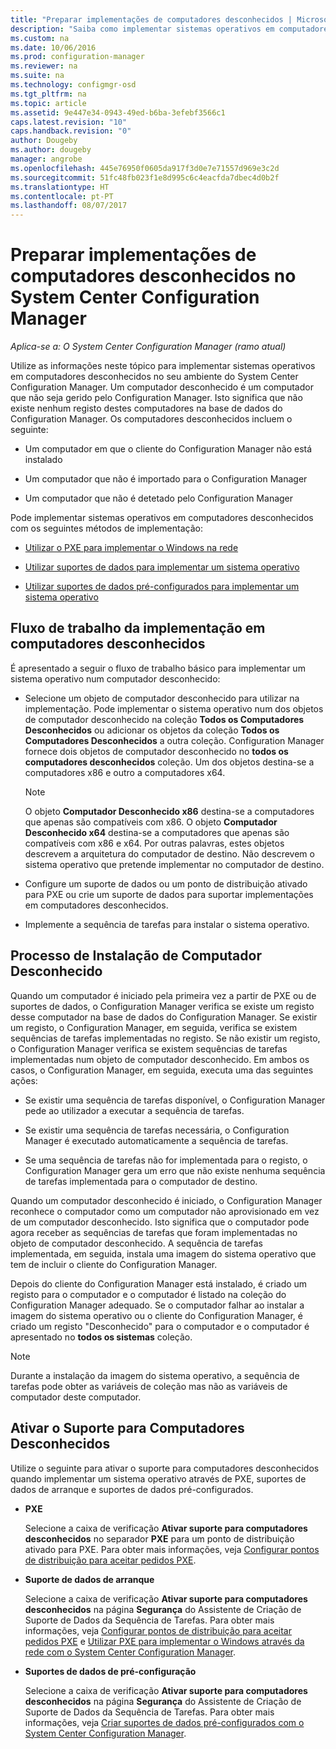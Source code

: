 ```yaml
---
title: "Preparar implementações de computadores desconhecidos | Microsoft Docs"
description: "Saiba como implementar sistemas operativos em computadores que não são geridos pelo Configuration Manager no seu ambiente do System Center Configuration Manager."
ms.custom: na
ms.date: 10/06/2016
ms.prod: configuration-manager
ms.reviewer: na
ms.suite: na
ms.technology: configmgr-osd
ms.tgt_pltfrm: na
ms.topic: article
ms.assetid: 9e447e34-0943-49ed-b6ba-3efebf3566c1
caps.latest.revision: "10"
caps.handback.revision: "0"
author: Dougeby
ms.author: dougeby
manager: angrobe
ms.openlocfilehash: 445e76950f0605da917f3d0e7e71557d969e3c2d
ms.sourcegitcommit: 51fc48fb023f1e8d995c6c4eacfda7dbec4d0b2f
ms.translationtype: HT
ms.contentlocale: pt-PT
ms.lasthandoff: 08/07/2017
---
```

# <a name="prepare-for-unknown-computer-deployments-in-system-center-configuration-manager"></a>Preparar implementações de computadores desconhecidos no System Center Configuration Manager

*Aplica-se a: O System Center Configuration Manager (ramo atual)*

Utilize as informações neste tópico para implementar sistemas operativos em computadores desconhecidos no seu ambiente do System Center Configuration Manager. Um computador desconhecido é um computador que não seja gerido pelo Configuration Manager. Isto significa que não existe nenhum registo destes computadores na base de dados do Configuration Manager. Os computadores desconhecidos incluem o seguinte:  

-   Um computador em que o cliente do Configuration Manager não está instalado  

-   Um computador que não é importado para o Configuration Manager  

-   Um computador que não é detetado pelo Configuration Manager  

 Pode implementar sistemas operativos em computadores desconhecidos com os seguintes métodos de implementação:  

-   [Utilizar o PXE para implementar o Windows na rede](../deploy-use/use-pxe-to-deploy-windows-over-the-network.md)  

-   [Utilizar suportes de dados para implementar um sistema operativo](../deploy-use/create-bootable-media.md)  

-   [Utilizar suportes de dados pré-configurados para implementar um sistema operativo](../deploy-use/create-prestaged-media.md)  

## <a name="unknown-computer-deployment-workflow"></a>Fluxo de trabalho da implementação em computadores desconhecidos  
 É apresentado a seguir o fluxo de trabalho básico para implementar um sistema operativo num computador desconhecido:  

-   Selecione um objeto de computador desconhecido para utilizar na implementação. Pode implementar o sistema operativo num dos objetos de computador desconhecido na coleção **Todos os Computadores Desconhecidos** ou adicionar os objetos da coleção **Todos os Computadores Desconhecidos** a outra coleção. Configuration Manager fornece dois objetos de computador desconhecido no **todos os computadores desconhecidos** coleção. Um dos objetos destina-se a computadores x86 e outro a computadores x64.  

    > [!NOTE]  
    >  O objeto **Computador Desconhecido x86** destina-se a computadores que apenas são compatíveis com x86. O objeto **Computador Desconhecido x64** destina-se a computadores que apenas são compatíveis com x86 e x64. Por outras palavras, estes objetos descrevem a arquitetura do computador de destino. Não descrevem o sistema operativo que pretende implementar no computador de destino.  

-   Configure um suporte de dados ou um ponto de distribuição ativado para PXE ou crie um suporte de dados para suportar implementações em computadores desconhecidos.  

-   Implemente a sequência de tarefas para instalar o sistema operativo.  

## <a name="unknown-computer-installation-process"></a>Processo de Instalação de Computador Desconhecido  
 Quando um computador é iniciado pela primeira vez a partir de PXE ou de suportes de dados, o Configuration Manager verifica se existe um registo desse computador na base de dados do Configuration Manager. Se existir um registo, o Configuration Manager, em seguida, verifica se existem sequências de tarefas implementadas no registo. Se não existir um registo, o Configuration Manager verifica se existem sequências de tarefas implementadas num objeto de computador desconhecido. Em ambos os casos, o Configuration Manager, em seguida, executa uma das seguintes ações:  

-   Se existir uma sequência de tarefas disponível, o Configuration Manager pede ao utilizador a executar a sequência de tarefas.  

-   Se existir uma sequência de tarefas necessária, o Configuration Manager é executado automaticamente a sequência de tarefas.  

-   Se uma sequência de tarefas não for implementada para o registo, o Configuration Manager gera um erro que não existe nenhuma sequência de tarefas implementada para o computador de destino.  

 Quando um computador desconhecido é iniciado, o Configuration Manager reconhece o computador como um computador não aprovisionado em vez de um computador desconhecido. Isto significa que o computador pode agora receber as sequências de tarefas que foram implementadas no objeto de computador desconhecido. A sequência de tarefas implementada, em seguida, instala uma imagem do sistema operativo que tem de incluir o cliente do Configuration Manager.  

 Depois do cliente do Configuration Manager está instalado, é criado um registo para o computador e o computador é listado na coleção do Configuration Manager adequado. Se o computador falhar ao instalar a imagem do sistema operativo ou o cliente do Configuration Manager, é criado um registo "Desconhecido" para o computador e o computador é apresentado no **todos os sistemas** coleção.  

> [!NOTE]  
>  Durante a instalação da imagem do sistema operativo, a sequência de tarefas pode obter as variáveis de coleção mas não as variáveis de computador deste computador.  

##  <a name="BKMK_EnablingUnknown"></a> Ativar o Suporte para Computadores Desconhecidos  
 Utilize o seguinte para ativar o suporte para computadores desconhecidos quando implementar um sistema operativo através de PXE, suportes de dados de arranque e suportes de dados pré-configurados.  

-   **PXE**  

     Selecione a caixa de verificação **Ativar suporte para computadores desconhecidos** no separador **PXE** para um ponto de distribuição ativado para PXE. Para obter mais informações, veja [Configurar pontos de distribuição para aceitar pedidos PXE](prepare-site-system-roles-for-operating-system-deployments.md#BKMK_PXEDistributionPoint).  

-   **Suporte de dados de arranque**  

     Selecione a caixa de verificação **Ativar suporte para computadores desconhecidos** na página **Segurança** do Assistente de Criação de Suporte de Dados da Sequência de Tarefas. Para obter mais informações, veja [Configurar pontos de distribuição para aceitar pedidos PXE](prepare-site-system-roles-for-operating-system-deployments.md#BKMK_PXEDistributionPoint) e [Utilizar PXE para implementar o Windows através da rede com o System Center Configuration Manager](../deploy-use/use-pxe-to-deploy-windows-over-the-network.md).  

-   **Suportes de dados de pré-configuração**  

     Selecione a caixa de verificação **Ativar suporte para computadores desconhecidos** na página **Segurança** do Assistente de Criação de Suporte de Dados da Sequência de Tarefas. Para obter mais informações, veja [Criar suportes de dados pré-configurados com o System Center Configuration Manager](../deploy-use/create-prestaged-media.md).  
